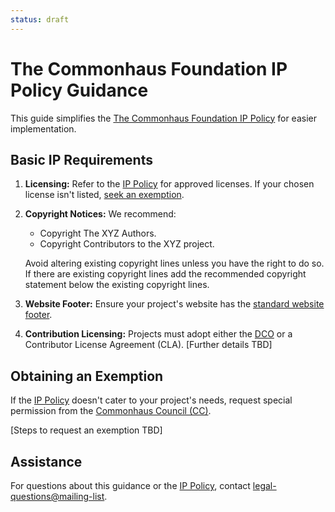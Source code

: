 ```yaml
---
status: draft
---
```

# The Commonhaus Foundation IP Policy Guidance

This guide simplifies the [The Commonhaus Foundation IP Policy][IP Policy] for easier implementation.

[IP Policy]: https://ip-policy.website
[cc]: ../GOVERNANCE.md#commonhaus-council "Commonhaus Council"
[standard website footer]: website-footers.md "The Commonhaus Foundation website footers"

## Basic IP Requirements

1. **Licensing:** Refer to the [IP Policy][] for approved licenses. If your chosen license isn't listed, [seek an exemption](#obtaining-an-exemption).

2. **Copyright Notices:** We recommend:

   - Copyright The XYZ Authors.
   - Copyright Contributors to the XYZ project.

    Avoid altering existing copyright lines unless you have the right to do so.
    If there are existing copyright lines add the recommended copyright statement below the existing copyright lines.

3. **Website Footer:** Ensure your project's website has the [standard website footer][].

4. **Contribution Licensing:** Projects must adopt either the [DCO][DCO] or a Contributor License Agreement (CLA). [Further details TBD]

## Obtaining an Exemption

If the [IP Policy][] doesn't cater to your project's needs, request special permission from the [Commonhaus Council (CC)][cc].

[Steps to request an exemption TBD]

## Assistance

For questions about this guidance or the [IP Policy][], contact [legal-questions@mailing-list](mailto:legal-questions@mailing-list).

[DCO]: https://developercertificate.org
